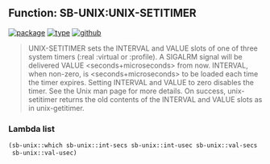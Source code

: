 ## Function: SB-UNIX:UNIX-SETITIMER
[![package](https://img.shields.io/badge/Package-SB--UNIX-5f9ea0.svg?style=social&colorA=999999)](../) [![type](https://img.shields.io/badge/Type-Function-5f9ea0.svg?style=social&colorA=999999)](../#function) [![github](https://img.shields.io/badge/GitHub-View_the_source-5f9ea0.svg?style=social&colorA=999999&logo=github)](https://github.com/sbcl/sbcl/blob/master/src/code/unix.lisp/) 

> UNIX-SETITIMER sets the INTERVAL and VALUE slots of one of
> three system timers (:real :virtual or :profile). A SIGALRM signal
> will be delivered VALUE <seconds+microseconds> from now. INTERVAL,
> when non-zero, is <seconds+microseconds> to be loaded each time
> the timer expires. Setting INTERVAL and VALUE to zero disables
> the timer. See the Unix man page for more details. On success,
> unix-setitimer returns the old contents of the INTERVAL and VALUE
> slots as in unix-getitimer.

### Lambda list
```cl
(sb-unix::which sb-unix::int-secs sb-unix::int-usec sb-unix::val-secs
 sb-unix::val-usec)
```
